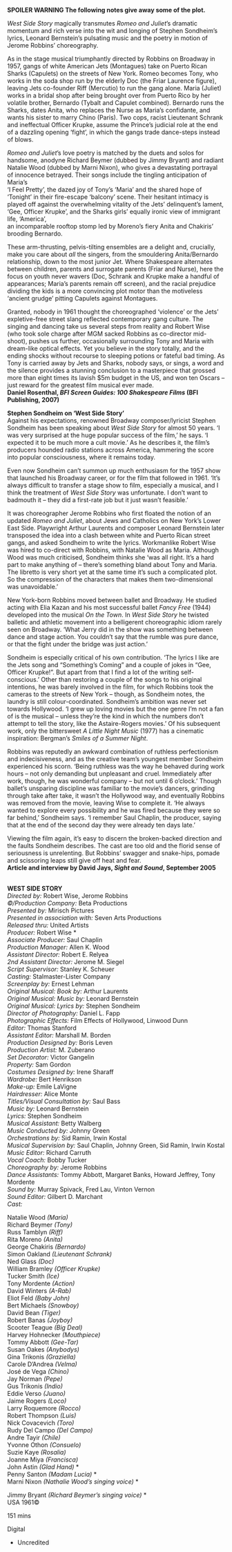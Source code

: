 
**SPOILER WARNING  The following notes give away some of the plot.**

_West Side Story_  magically  transmutes _Romeo and Juliet_’s dramatic momentum and rich verse into the wit and longing of Stephen Sondheim’s lyrics, Leonard Bernstein’s pulsating music and the poetry in motion of Jerome Robbins’ choreography.

As in the stage musical triumphantly directed by Robbins on Broadway in 1957, gangs of white American Jets (Montagues) take on Puerto Rican Sharks (Capulets) on the streets of New York. Romeo becomes Tony, who works in the soda shop run by the elderly Doc (the Friar Laurence figure), leaving Jets co-founder Riff (Mercutio) to run the gang alone. Maria (Juliet) works in a bridal shop after being brought over from Puerto Rico by her volatile brother, Bernardo (Tybalt and Capulet combined). Bernardo runs the Sharks, dates Anita, who replaces the Nurse as Maria’s confidante, and wants his sister to marry Chino (Paris). Two cops, racist Lieutenant Schrank and ineffectual Officer Krupke, assume the Prince’s judicial role at the end of a dazzling opening ‘fight’, in which the gangs trade dance-steps instead of blows.

_Romeo and Juliet_’s love poetry is matched by the duets and solos for handsome, anodyne Richard Beymer (dubbed by Jimmy Bryant) and radiant Natalie Wood (dubbed by Marni Nixon), who gives a devastating portrayal of innocence betrayed.  Their songs include the tingling anticipation of Maria’s  
‘I Feel Pretty’, the dazed joy of Tony’s ‘Maria’ and the shared hope of ‘Tonight’ in their fire-escape ‘balcony’ scene. Their hesitant intimacy is played off against the overwhelming vitality of the Jets’ delinquent’s lament, ‘Gee, Officer Krupke’, and the Sharks girls’ equally ironic view of immigrant life, ‘America’,  
an incomparable rooftop stomp led by Moreno’s fiery Anita and Chakiris’ brooding Bernardo.

These arm-thrusting, pelvis-tilting ensembles are a delight and, crucially, make you care about _all_ the singers, from the smouldering Anita/Bernardo relationship, down to the most junior Jet. Where Shakespeare alternates between children, parents and surrogate parents (Friar and Nurse), here the focus on youth never wavers (Doc, Schrank and Krupke make a handful of appearances; Maria’s parents remain off screen), and the racial prejudice dividing the kids is a more convincing plot motor than the motiveless ‘ancient grudge’ pitting Capulets against Montagues.

Granted, nobody in 1961 thought the choreographed ‘violence’ or the Jets’ expletive-free street slang reflected contemporary gang culture. The singing and dancing take us several steps from reality and Robert Wise (who took sole charge after MGM sacked Robbins as co-director mid-shoot), pushes us further, occasionally surrounding Tony and Maria with dream-like optical effects. Yet you believe in the story totally, and the ending shocks without recourse to sleeping potions or fateful bad timing. As Tony is carried away by Jets and Sharks, nobody says, or sings, a word and the silence provides a stunning conclusion to a masterpiece that grossed more than eight times its lavish $5m budget in the US, and won ten Oscars – just reward for the greatest film musical ever made.  
**Daniel Rosenthal, _BFI Screen Guides: 100 Shakespeare Films_ (BFI Publishing, 2007)**

**Stephen Sondheim on ‘West Side Story’**  
Against his expectations, renowned Broadway composer/lyricist Stephen Sondheim has been speaking about _West Side Story_ for almost 50 years. ‘I was very surprised at the huge popular success of the film,’ he says. ‘I expected it to be much more a cult movie.’ As he describes it, the film’s producers hounded radio stations across America, hammering the score into popular consciousness, where it remains today.

Even now Sondheim can’t summon up much enthusiasm for the 1957 show that launched his Broadway career, or for the film that followed in 1961. ‘It’s always difficult to transfer a stage show to film, especially a musical, and I think the treatment of _West Side Story_ was unfortunate. I don’t want to badmouth it – they did a first-rate job but it just wasn’t feasible.’

It was choreographer Jerome Robbins who first floated the notion of an updated _Romeo and Juliet_, about Jews and Catholics on New York’s Lower East Side. Playwright Arthur Laurents and composer Leonard Bernstein later transposed the idea into a clash between white and Puerto Rican street gangs, and asked Sondheim to write the lyrics. Workmanlike Robert Wise was hired to co-direct with Robbins, with Natalie Wood as Maria. Although Wood was much criticised, Sondheim thinks she ‘was all right. It’s a hard part to make anything of – there’s something bland about Tony and Maria. The libretto is very short yet at the same time it’s such a complicated plot. So the compression of the characters that makes them two-dimensional was unavoidable.’

New York-born Robbins moved between ballet and Broadway. He studied acting with Elia Kazan and his most successful ballet _Fancy Free_ (1944) developed into the musical _On the Town_. In _West Side Story_ he twisted balletic and athletic movement into a belligerent choreographic idiom rarely seen on Broadway. ‘What Jerry did in the show was something between dance and stage action. You couldn’t say that the rumble was pure dance, or that the fight under the bridge was just action.’

Sondheim is especially critical of his own contribution. ‘The lyrics I like are the Jets song and “Something’s Coming” and a couple of jokes in “Gee, Officer Krupke!”. But apart from that I find a lot of the writing self-conscious.’ Other than restoring a couple of the songs to his original intentions, he was barely involved in the film, for which Robbins took the cameras to the streets of New York – though, as Sondheim notes, the laundry is still colour-coordinated. Sondheim’s ambition was never set towards Hollywood. ‘I grew up loving movies but the one genre I’m not a fan of is the musical – unless they’re the kind in which the numbers don’t attempt to tell the story, like the Astaire-Rogers movies.’ Of his subsequent work, only the bittersweet _A Little Night Music_ (1977) has a cinematic inspiration: Bergman’s _Smiles of a Summer Night_.

Robbins was reputedly an awkward combination of ruthless perfectionism and indecisiveness, and as the creative team’s youngest member Sondheim experienced his scorn. ‘Being ruthless was the way he behaved during work hours – not only demanding but unpleasant and cruel. Immediately after work, though, he was wonderful company – but not until 6 o’clock.’ Though ballet’s unsparing discipline was familiar to the movie’s dancers, grinding through take after take, it wasn’t the Hollywood way, and eventually Robbins was removed from the movie, leaving Wise to complete it. ‘He always wanted to explore every possibility and he was fired because they were so far behind,’ Sondheim says. ‘I remember Saul Chaplin, the producer, saying that at the end of the second day they were already ten days late.’

Viewing the film again, it’s easy to discern the broken-backed direction and the faults Sondheim describes. The cast are too old and the florid sense of seriousness is unrelenting. But Robbins’ swagger and snake-hips, pomade and scissoring leaps still give off heat and fear.  
**Article and interview by David Jays, _Sight and Sound_, September 2005**
<br><br>

**WEST SIDE STORY**  
_Directed by:_ Robert Wise, Jerome Robbins  
_©/Production Company:_ Beta Productions  
_Presented by:_ Mirisch Pictures  
_Presented in association with:_  Seven Arts Productions  
_Released thru:_ United Artists  
_Producer:_ Robert Wise *  
_Associate Producer:_ Saul Chaplin  
_Production Manager:_ Allen K. Wood  
_Assistant Director:_ Robert E. Relyea  
_2nd Assistant Director:_ Jerome M. Siegel  
_Script Supervisor:_ Stanley K. Scheuer  
_Casting:_ Stalmaster-Lister Company  
_Screenplay by:_ Ernest Lehman  
_Original Musical: Book by:_ Arthur Laurents  
_Original Musical: Music by:_ Leonard Bernstein  
_Original Musical: Lyrics by:_ Stephen Sondheim  
_Director of Photography:_ Daniel L. Fapp  
_Photographic Effects:_ Film Effects of Hollywood, Linwood Dunn  
_Editor:_ Thomas Stanford  
_Assistant Editor:_ Marshall M. Borden  
_Production Designed by:_ Boris Leven  
_Production Artist:_ M. Zuberano  
_Set Decorator:_ Victor Gangelin  
_Property:_ Sam Gordon  
_Costumes Designed by:_ Irene Sharaff  
_Wardrobe:_ Bert Henrikson  
_Make-up:_ Emile LaVigne  
_Hairdresser:_ Alice Monte  
_Titles/Visual Consultation by:_ Saul Bass  
_Music by:_ Leonard Bernstein  
_Lyrics:_ Stephen Sondheim  
_Musical Assistant:_ Betty Walberg  
_Music Conducted by:_ Johnny Green  
_Orchestrations by:_ Sid Ramin, Irwin Kostal  
_Musical Supervision by:_ Saul Chaplin,  Johnny Green, Sid Ramin, Irwin Kostal  
_Music Editor:_ Richard Carruth  
_Vocal Coach:_ Bobby Tucker  
_Choreography by:_ Jerome Robbins  
_Dance Assistants:_ Tommy Abbott, Margaret Banks, Howard Jeffrey, Tony Mordente  
_Sound by:_ Murray Spivack, Fred Lau, Vinton Vernon  
_Sound Editor:_ Gilbert D. Marchant  
_Cast:_

Natalie Wood _(Maria)_  
Richard Beymer _(Tony)_  
Russ Tamblyn _(Riff)_  
Rita Moreno _(Anita)_  
George Chakiris _(Bernardo)_  
Simon Oakland _(Lieutenant Schrank)_  
Ned Glass _(Doc)_  
William Bramley _(Officer Krupke)_  
Tucker Smith _(Ice)_  
Tony Mordente _(Action)_  
David Winters _(A-Rab)_  
Eliot Feld _(Baby John)_  
Bert Michaels _(Snowboy)_  
David Bean _(Tiger)_  
Robert Banas _(Joyboy)_  
Scooter Teague _(Big Deal)_  
Harvey Hohnecker _(Mouthpiece)_  
Tommy Abbott _(Gee-Tar)_  
Susan Oakes _(Anybodys)_  
Gina Trikonis _(Graziella)_  
Carole D’Andrea _(Velma)_  
José de Vega _(Chino)_  
Jay Norman _(Pepe)_  
Gus Trikonis _(Indio)_  
Eddie Verso _(Juano)_  
Jaime Rogers _(Loco)_  
Larry Roquemore _(Rocco)_  
Robert Thompson _(Luis)_  
Nick Covacevich _(Toro)_  
Rudy Del Campo _(Del Campo)_  
Andre Tayir _(Chile)_  
Yvonne Othon _(Consuelo)_  
Suzie Kaye _(Rosalia)_  
Joanne Miya _(Francisca)_  
John Astin _(Glad Hand)_ *  
Penny Santon _(Madam Lucia)_ *  
Marni Nixon _(Nathalie Wood’s singing voice)_ *

Jimmy Bryant _(Richard Beymer’s singing voice)_ *  
USA 1961©

151 mins

Digital

* Uncredited
<!--stackedit_data:
eyJoaXN0b3J5IjpbLTI1MTE1NjY2NV19
-->